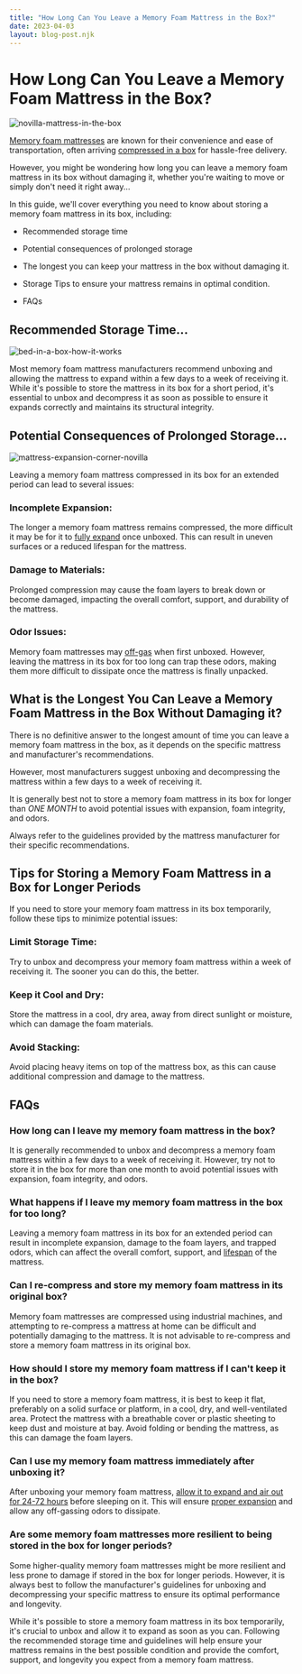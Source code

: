 ```yaml
---
title: "How Long Can You Leave a Memory Foam Mattress in the Box?"
date: 2023-04-03
layout: blog-post.njk
---
```


# How Long Can You Leave a Memory Foam Mattress in the Box?

![novilla-mattress-in-the-box](/images/blog/71aIBjRfmiL-768x1024.jpeg)

[Memory foam mattresses](https://www.abedderworld.com/king-size-memory-foam-mattress.html/) are known for their convenience and ease of transportation, often arriving [compressed in a box](https://www.businessofbusiness.com/articles/the-mattress-in-a-box-industry-the-story-and-the-numbers/) for hassle-free delivery.

However, you might be wondering how long you can leave a memory foam mattress in its box without damaging it, whether you're waiting to move or simply don't need it right away...

In this guide, we'll cover everything you need to know about storing a memory foam mattress in its box, including:

- Recommended storage time

- Potential consequences of prolonged storage

- The longest you can keep your mattress in the box without damaging it.

- Storage Tips to ensure your mattress remains in optimal condition.

- FAQs

## Recommended Storage Time...

![bed-in-a-box-how-it-works](/images/blog/71kP-zkB8AL-789x1024.jpeg)

Most memory foam mattress manufacturers recommend unboxing and allowing the mattress to expand within a few days to a week of receiving it. While it's possible to store the mattress in its box for a short period, it's essential to unbox and decompress it as soon as possible to ensure it expands correctly and maintains its structural integrity.

## Potential Consequences of Prolonged Storage...

![mattress-expansion-corner-novilla](/images/blog/71ZjDcfWUSL-768x1024.jpeg)

Leaving a memory foam mattress compressed in its box for an extended period can lead to several issues:

### Incomplete Expansion:

The longer a memory foam mattress remains compressed, the more difficult it may be for it to [fully expand](https://www.zinus.com/blog/how-to-help-your-mattress-decompress) once unboxed. This can result in uneven surfaces or a reduced lifespan for the mattress.

### Damage to Materials:

Prolonged compression may cause the foam layers to break down or become damaged, impacting the overall comfort, support, and durability of the mattress.

### Odor Issues:

Memory foam mattresses may [off-gas](https://www.sleepfoundation.org/research-methodology/off-gassing#:~:text=Most%20new%20mattresses%20emit%20an,the%20package%20in%20your%20home.) when first unboxed. However, leaving the mattress in its box for too long can trap these odors, making them more difficult to dissipate once the mattress is finally unpacked.

## What is the Longest You Can Leave a Memory Foam Mattress in the Box Without Damaging it?

There is no definitive answer to the longest amount of time you can leave a memory foam mattress in the box, as it depends on the specific mattress and manufacturer's recommendations.

However, most manufacturers suggest unboxing and decompressing the mattress within a few days to a week of receiving it.

It is generally best not to store a memory foam mattress in its box for longer than _ONE MONTH_ to avoid potential issues with expansion, foam integrity, and odors.

Always refer to the guidelines provided by the mattress manufacturer for their specific recommendations.

## Tips for Storing a Memory Foam Mattress in a Box for Longer Periods

If you need to store your memory foam mattress in its box temporarily, follow these tips to minimize potential issues:

### Limit Storage Time:

Try to unbox and decompress your memory foam mattress within a week of receiving it. The sooner you can do this, the better.

### Keep it Cool and Dry:

Store the mattress in a cool, dry area, away from direct sunlight or moisture, which can damage the foam materials.

### Avoid Stacking:

Avoid placing heavy items on top of the mattress box, as this can cause additional compression and damage to the mattress.

## FAQs

### How long can I leave my memory foam mattress in the box?

It is generally recommended to unbox and decompress a memory foam mattress within a few days to a week of receiving it. However, try not to store it in the box for more than one month to avoid potential issues with expansion, foam integrity, and odors.

### What happens if I leave my memory foam mattress in the box for too long?

Leaving a memory foam mattress in its box for an extended period can result in incomplete expansion, damage to the foam layers, and trapped odors, which can affect the overall comfort, support, and [lifespan](https://www.sleepworld.com/sleep-tips/how-long-does-a-mattress-in-a-box-last/#:~:text=The%20average%20life%20of%20a,about%207%20to%2010%20years.) of the mattress.

### Can I re-compress and store my memory foam mattress in its original box?

Memory foam mattresses are compressed using industrial machines, and attempting to re-compress a mattress at home can be difficult and potentially damaging to the mattress. It is not advisable to re-compress and store a memory foam mattress in its original box.

### How should I store my memory foam mattress if I can't keep it in the box?

If you need to store a memory foam mattress, it is best to keep it flat, preferably on a solid surface or platform, in a cool, dry, and well-ventilated area. Protect the mattress with a breathable cover or plastic sheeting to keep dust and moisture at bay. Avoid folding or bending the mattress, as this can damage the foam layers.

### Can I use my memory foam mattress immediately after unboxing it?

After unboxing your memory foam mattress, [allow it to expand and air out for 24-72 hours](https://www.abedderworld.com/what-happens-if-you-sleep-on-memory-foam-mattress-before-24-hours.html/) before sleeping on it. This will ensure [proper expansion](https://www.abedderworld.com/how-long-does-it-take-a-memory-foam-mattress-to-expand.html/) and allow any off-gassing odors to dissipate.

### Are some memory foam mattresses more resilient to being stored in the box for longer periods?

Some higher-quality memory foam mattresses might be more resilient and less prone to damage if stored in the box for longer periods. However, it is always best to follow the manufacturer's guidelines for unboxing and decompressing your specific mattress to ensure its optimal performance and longevity.

While it's possible to store a memory foam mattress in its box temporarily, it's crucial to unbox and allow it to expand as soon as you can. Following the recommended storage time and guidelines will help ensure your mattress remains in the best possible condition and provide the comfort, support, and longevity you expect from a memory foam mattress.
